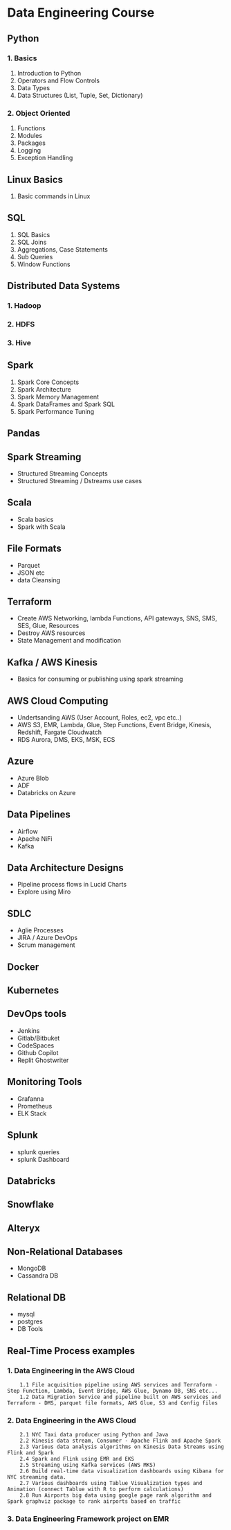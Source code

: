 # Data Engineering Course


## Python

### 1. Basics
1. Introduction to Python
2. Operators and Flow Controls
3. Data Types
4. Data Structures (List, Tuple, Set, Dictionary)

### 2. Object Oriented
1. Functions
2. Modules
3. Packages
4. Logging
5. Exception Handling

## Linux Basics
1. Basic commands in Linux

## SQL
1. SQL Basics
2. SQL Joins
3. Aggregations, Case Statements
4. Sub Queries
5. Window Functions

## Distributed Data Systems

  ### 1. Hadoop    
  ### 2. HDFS
  ### 3. Hive

## Spark
1. Spark Core Concepts
2. Spark Architecture
3. Spark Memory Management
4. Spark DataFrames and Spark SQL
5. Spark Performance Tuning

## Pandas

## Spark Streaming
- Structured Streaming Concepts
- Structured Streaming / Dstreams use cases

## Scala
- Scala basics
- Spark with Scala

## File Formats
- Parquet
- JSON etc
- data Cleansing

## Terraform
- Create AWS Networking, lambda Functions, API gateways, SNS, SMS, SES, Glue, Resources
- Destroy AWS resources
- State Management and modification

## Kafka / AWS Kinesis
- Basics for consuming or publishing using spark streaming

## AWS Cloud Computing
- Undertsanding AWS (User Account, Roles, ec2, vpc etc..) 
- AWS S3, EMR, Lambda, Glue, Step Functions, Event Bridge, Kinesis, Redshift, Fargate Cloudwatch
- RDS Aurora, DMS, EKS, MSK, ECS

## Azure
- Azure Blob
- ADF
- Databricks on Azure

## Data Pipelines
- Airflow
- Apache NiFi
- Kafka

## Data Architecture Designs
- Pipeline process flows in Lucid Charts
- Explore using Miro

## SDLC
- Aglie Processes
- JIRA / Azure DevOps
- Scrum management

## Docker

## Kubernetes

## DevOps tools
- Jenkins
- Gitlab/Bitbuket
- CodeSpaces
- Github Copilot
- Replit Ghostwriter

## Monitoring Tools
- Grafanna
- Prometheus
- ELK Stack

## Splunk
- splunk queries
- splunk Dashboard

## Databricks

## Snowflake

## Alteryx

## Non-Relational Databases
- MongoDB
- Cassandra DB

## Relational DB
- mysql
- postgres
- DB Tools


## Real-Time Process examples

  ### 1. Data Engineering in the AWS Cloud
        1.1 File acquisition pipeline using AWS services and Terraform - Step Function, Lambda, Event Bridge, AWS Glue, Dynamo DB, SNS etc...
        1.2 Data Migration Service and pipeline built on AWS services and Terraform - DMS, parquet file formats, AWS Glue, S3 and Config files
  
  ### 2. Data Engineering in the AWS Cloud
        2.1 NYC Taxi data producer using Python and Java
        2.2 Kinesis data stream, Consumer - Apache Flink and Apache Spark
        2.3 Various data analysis algorithms on Kinesis Data Streams using Flink and Spark
        2.4 Spark and Flink using EMR and EKS
        2.5 Streaming using Kafka services (AWS MKS)
        2.6 Build real-time data visualization dashboards using Kibana for NYC streaming data.
        2.7 Various dashboards using Tablue Visualization types and Animation (connect Tablue with R to perform calculations)
        2.8 Run Airports big data using google page rank algorithm and Spark graphviz package to rank airports based on traffic
        
  ### 3. Data Engineering Framework project on EMR
  
  
